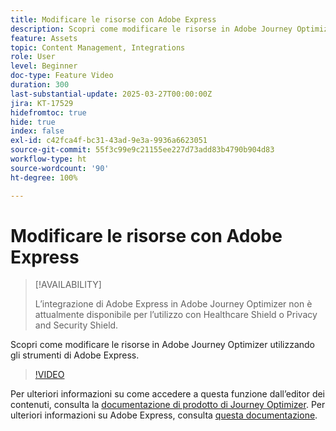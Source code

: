 ```yaml
---
title: Modificare le risorse con Adobe Express
description: Scopri come modificare le risorse in Adobe Journey Optimizer utilizzando gli strumenti di Adobe Express.
feature: Assets
topic: Content Management, Integrations
role: User
level: Beginner
doc-type: Feature Video
duration: 300
last-substantial-update: 2025-03-27T00:00:00Z
jira: KT-17529
hidefromtoc: true
hide: true
index: false
exl-id: c42fca4f-bc31-43ad-9e3a-9936a6623051
source-git-commit: 55f3c99e9c21155ee227d73add83b4790b904d83
workflow-type: ht
source-wordcount: '90'
ht-degree: 100%

---
```


# Modificare le risorse con Adobe Express

>[!AVAILABILITY]
>
>L’integrazione di Adobe Express in Adobe Journey Optimizer non è attualmente disponibile per l’utilizzo con Healthcare Shield o Privacy and Security Shield.

Scopri come modificare le risorse in Adobe Journey Optimizer utilizzando gli strumenti di Adobe Express.

>[!VIDEO](https://video.tv.adobe.com/v/3455531/?learn=on&enablevpops&captions=ita)

Per ulteriori informazioni su come accedere a questa funzione dall’editor dei contenuti, consulta la [documentazione di prodotto di Journey Optimizer](https://experienceleague.adobe.com/it/docs/journey-optimizer/using/assets-images/express). Per ulteriori informazioni su Adobe Express, consulta [questa documentazione](https://helpx.adobe.com/it/express/user-guide.html).
